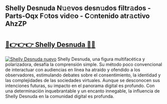 ## Shelly Desnuda N𝚞𝚎vos desn𝚞dos filtr𝚊dos - Parts-Oqx F𝚘tos vid𝚎o - C𝚘ntenido atr𝚊ctivo AhzZP

# <h2><a href="http://mb53egd.tromn.icu/?c=Shelly+Desnuda">🔗👉👉👉 Shelly Desnuda 🔗🔗</a></h2>

[![Shelly Desnuda nuevo](https://i.imgur.com/pEAQMta.gif)](http://mb53egd.tromn.icu/?c=Shelly+Desnuda)
Shelly Desnuda, una figura multifacética y polarizadora, desafía la comprensión simple. Su método poco convencional de interactuar con audiencias en línea ha atraído y ofendido a los observadores, estimulando debates sobre el consentimiento, la identidad y las complejidades de las sociedades virtuales. Aunque se desconocen sus intenciones futuras, su impacto en el panorama digital es profundo. Con una determinación inquebrantable y un encanto innegable, la influencia de Shelly Desnuda en la comunidad digital es profunda.
